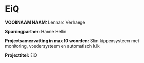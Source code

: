 # EiQ

**VOORNAAM NAAM:** Lennard Verhaege

**Sparringpartner:** Hanne Hellin

**Projectsamenvatting in max 10 woorden:** Slim kippensysteem met monitoring, voedersysteem en automatisch luik

**Projecttitel:** EiQ

